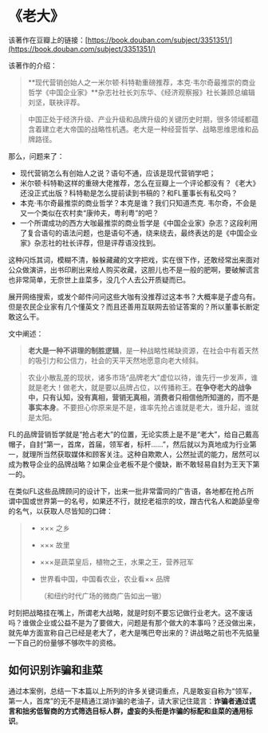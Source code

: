 # 《老大》

该著作在豆瓣上的链接：[https://book.douban.com/subject/3351351/](https://book.douban.com/subject/3351351/)

该著作的介绍：

> \*\*现代营销创始人之一米尔顿·科特勒重磅推荐，本克·韦尔奇最推崇的商业哲学《中国企业家》\*\*杂志社社长刘东华、《经济观察报》社长兼顾总编辑刘坚，联袂评荐。

> 中国正处于经济升级、产业升级和品牌升级的关键历史时期，很多领域都蕴含着建立老大帝国的战略性机遇。老大是一种经营哲学、战略思维思维和品牌路径。

那么，问题来了：

* 现代营销怎么有创始人之说？语句不通，应该是现代营销学吧；
* 米尔顿·科特勒这样的重磅大佬推荐，怎么在豆瓣上一个评论都没有？《老大》还没正式出版？科特勒是怎么提前读到书稿的？和FL董事长有私交吗？
* 本克·韦尔奇最推崇的商业哲学？本克是谁？我们只知道杰克. 韦尔奇，不会是又一个类似在农村卖“康帅夫，粤利粤”的吧？
* 一个所谓成功的西方大咖最推崇的商业哲学是《中国企业家》杂志？这段利用了复合语句的语法问题，也是语句不通，绕来绕去，最终表达的是《中国企业家》杂志社的社长评荐，但是评荐语没找到。

这种闪烁其词，模糊不清，躲躲藏藏的文字把戏，实在很下作，还敢经常出来面对公众做演讲，出书印刷出来给人购买收藏，这胆儿也不是一般的肥啊，要破解谎言也非常简单，无奈世上韭菜多，没几个人去公开质疑而已。

展开网络搜索，或发个邮件问问这些大咖有没推荐过这本书？大概率是子虚乌有。但是农民企业家有几个懂英文？而且还善用互联网去验证答案的？所以董事长断定敢这么干。

文中阐述：

> **老大是一种不讲理的制胜逻辑**，是一种战略性稀缺资源，在社会中有着天然的吸引力和公信力，社会的天平天然地愿意向老大倾斜。

> 农业小散乱差的现状，诸多市场“品牌老大”虚位以待，谁先行一步发声，谁就是老大！做老大，就是要以品牌占位，以传播称王。**在争夺老大的战争中，只有认知，没有真相，营销无真相，消费者只相信他所知道的，而不是事实本身**。不要担心你原来是不是，谁率先抢占谁就是老大，谁升起，谁就是太阳。

FL的品牌营销哲学就是“抢占老大”的位置，无论实质上是不是“老大”，给自己戴高帽子，自封“第一，首席，首届，领军者，标杆……”，然后就以为真地成为行业第一，就理所当然获取媒体和顾客关注。这种自欺欺人，公然扯谎的能力，居然可以成为教导企业的品牌战略？如果企业老板不是个傻缺，断不敢轻易自封为王天下第一的。

在类似FL这些品牌顾问的设计下，出来一批非常雷同的广告语，各地都在抢占所谓中国或世界第一的名号，如果还不行，就挖老祖宗的坟，蹭古代名人和跪舔皇帝的名气，以获取人尽皆知的口碑：

> * ××× 之乡
> * ××× 故里
> * ×××是蔬菜皇后，植物之王，水果之王，营养冠军
> * 世界看中国，中国看农业，农业看×× 品牌 
>
>   （和纽约时代广场的微商广告如出一辙）



时刻把战略挂在嘴上，所谓老大战略，就是时刻不要忘记做行业老大。这不废话吗？谁做企业或公益不是为了要做大，问题是有那个做大的本事吗？还没做出来，就先单方面宣称自己已经是老大了，老大是嘴巴夸出来的？讲战略之前也不先掂量一下自己的份量够不够吹牛的资格。

## 如何识别诈骗和韭菜

通过本案例，总结一下本篇以上所列的许多关键词重点，凡是敢妄自称为“领军，第一人，首席”的无不是精通江湖诈骗的老油子，请大家记住箴言：**诈骗者通过谎言和拙劣低智商的方式筛选目标人群，虚妄的头衔是诈骗的标配和韭菜的通用标识**。

